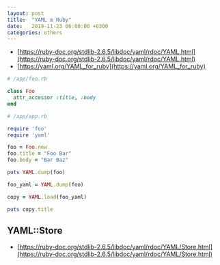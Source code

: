```yaml
---
layout: post
title:  "YAML в Ruby"
date:   2019-11-23 06:00:00 +0300
categories: others
---
```


- [https://ruby-doc.org/stdlib-2.6.5/libdoc/yaml/rdoc/YAML.html](https://ruby-doc.org/stdlib-2.6.5/libdoc/yaml/rdoc/YAML.html)
- [https://yaml.org/YAML_for_ruby](https://yaml.org/YAML_for_ruby)

```ruby
# /app/foo.rb

class Foo
  attr_accessor :title, :body
end
```

```ruby
# /app/app.rb

require 'foo'
require 'yaml'

foo = Foo.new
foo.title = "Foo Bar"
foo.body = "Bar Baz"

puts YAML.dump(foo)

foo_yaml = YAML.dump(foo)

copy = YAML.load(foo_yaml)

puts copy.title
```

## YAML::Store

- [https://ruby-doc.org/stdlib-2.6.5/libdoc/yaml/rdoc/YAML/Store.html](https://ruby-doc.org/stdlib-2.6.5/libdoc/yaml/rdoc/YAML/Store.html)

